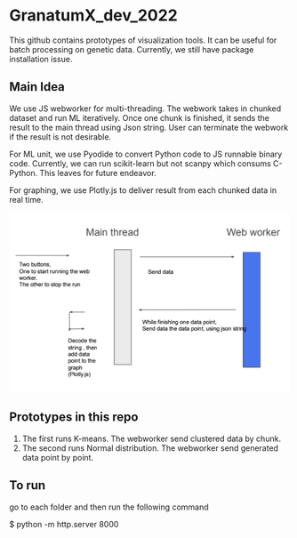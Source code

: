 # GranatumX_dev_2022

This github contains prototypes of visualization tools. It can be useful for batch processing on genetic data. Currently, we still have package installation issue.

## Main Idea
We use JS webworker for multi-threading. The webwork takes in chunked dataset and run ML iteratively. Once one chunk is finished, it sends the result to the main thread using Json string. User can terminate the webwork if the result is not desirable. 

For ML unit, we use Pyodide to convert Python code to JS runnable binary code. Currently, we can run scikit-learn but not scanpy which consums C-Python. This leaves for future endeavor.

For graphing, we use Plotly.js to deliver result from each chunked data in real time.

![alt text](./demo.png)

## Prototypes in this repo
1. The first runs K-means. The webworker send clustered data by chunk.
2. The second runs Normal distribution. The webworker send generated data point by point.

## To run
go to each folder and then run the following command

$ python -m http.server 8000
